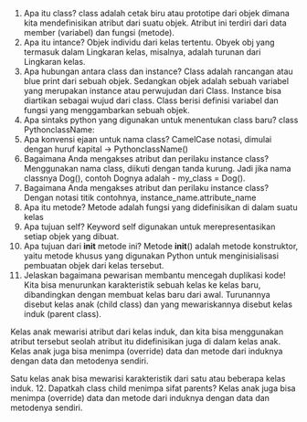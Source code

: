 1. Apa itu class?
class adalah cetak biru atau prototipe dari objek dimana kita mendefinisikan atribut dari suatu objek. Atribut ini terdiri dari data member (variabel) dan fungsi (metode).
2. Apa itu intance?
Objek individu dari kelas tertentu. Obyek obj yang termasuk dalam Lingkaran kelas, misalnya, adalah turunan dari Lingkaran kelas.
3. Apa hubungan antara class dan instance?
Class adalah rancangan atau blue print dari sebuah objek. Sedangkan objek adalah sebuah variabel yang merupakan instance atau perwujudan dari Class. Instance bisa diartikan sebagai wujud dari class. Class berisi definisi variabel dan fungsi yang menggambarkan sebuah objek.
4. Apa sintaks python yang digunakan untuk menentukan class baru?
class PythonclassName:
5. Apa konvensi ejaan untuk nama class?
CamelCase notasi, dimulai dengan huruf kapital -> PythonclassName()
6. Bagaimana Anda mengakses atribut dan perilaku instance class?
Menggunakan nama class, diikuti dengan tanda kurung. Jadi jika nama classnya Dog(), contoh Dognya adalah - my_class = Dog().
7. Bagaimana Anda mengakses atribut dan perilaku instance class?
Dengan notasi titik contohnya, instance_name.attribute_name
8. Apa itu metode?
Metode adalah fungsi yang didefinisikan di dalam suatu kelas
9. Apa tujuan self?
Keyword self digunakan untuk merepresentasikan setiap objek yang dibuat.
10. Apa tujuan dari __init__ metode ini?
Metode __init__() adalah metode konstruktor, yaitu metode khusus yang digunakan Python untuk menginisialisasi pembuatan objek dari kelas tersebut.
11. Jelaskan bagaimana pewarisan membantu mencegah duplikasi kode!
Kita bisa menurunkan karakteristik sebuah kelas ke kelas baru, dibandingkan dengan membuat kelas baru dari awal. Turunannya disebut kelas anak (child class) dan yang mewariskannya disebut kelas induk (parent class).

Kelas anak mewarisi atribut dari kelas induk, dan kita bisa menggunakan atribut tersebut seolah atribut itu didefinisikan juga di dalam kelas anak. Kelas anak juga bisa menimpa (override) data dan metode dari induknya dengan data dan metodenya sendiri.

Satu kelas anak bisa mewarisi karakteristik dari satu atau beberapa kelas induk.
12. Dapatkah class child menimpa sifat parents?
Kelas anak juga bisa menimpa (override) data dan metode dari induknya dengan data dan metodenya sendiri.